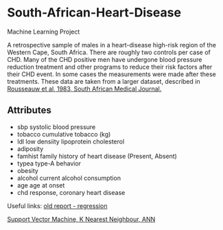 # South-African-Heart-Disease

Machine Learning Project

A retrospective sample of males in a heart-disease high-risk region
of the Western Cape, South Africa. There are roughly two controls per
case of CHD. Many of the CHD positive men have undergone blood
pressure reduction treatment and other programs to reduce their risk
factors after their CHD event. In some cases the measurements were
made after these treatments. These data are taken from a larger
dataset, described in  [Rousseauw et al, 1983, South African Medical
Journal.](https://pubmed.ncbi.nlm.nih.gov/6623218/)

## Attributes

- sbp		systolic blood pressure
- tobacco		cumulative tobacco (kg)
- ldl		low densiity lipoprotein cholesterol
- adiposity
- famhist		family history of heart disease (Present, Absent)
- typea		type-A behavior
- obesity
- alcohol		current alcohol consumption
- age		age at onset
- chd		response, coronary heart disease

Useful links:
[old report - regression](http://www.math.chalmers.se/Stat/Grundutb/GU/MSG500/A09/RegSummary09.pdf)

[Support Vector Machine, K Nearest Neighbour, ANN](https://blog.goodaudience.com/heart-disease-prediction-aa656f2db585)
